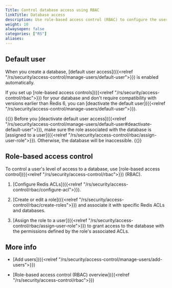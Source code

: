 ```yaml
---
Title: Control database access using RBAC
linkTitle: Database access
description: Use role-based access control (RBAC) to configure the user's level of access to a database.
weight: 10
alwaysopen: false
categories: ["RS"]
aliases: 
---
```


## Default user

When you create a database, [default user access]({{<relref "/rs/security/access-control/manage-users/default-user">}}) is enabled automatically.

If you set up [role-based access controls]({{<relref "/rs/security/access-control/rbac">}}) for your database and don't require compatibility with versions earlier than Redis 6, you can [deactivate the default user]({{<relref "/rs/security/access-control/manage-users/default-user">}}).

{{<warning>}}
Before you [deactivate default user access]({{<relref "/rs/security/access-control/manage-users/default-user#deactivate-default-user">}}), make sure the role associated with the database is [assigned to a user]({{<relref "/rs/security/access-control/rbac/assign-user-role">}}). Otherwise, the database will be inaccessible.
{{</warning>}}

## Role-based access control

To control a user's level of access to a database, use [role-based access control]({{<relref "/rs/security/access-control/rbac">}}) (RBAC).

1. [Configure Redis ACLs]({{<relref "/rs/security/access-control/rbac/configure-acl">}}).

1. [Create or edit a role]({{<relref "/rs/security/access-control/rbac/create-roles">}}) and associate it with specific Redis ACLs and databases.

1. [Assign the role to a user]({{<relref "/rs/security/access-control/rbac/assign-user-role">}}) to grant access to the database with the permissions defined by the role's associated ACLs.

## More info

- [Add users]({{<relref "/rs/security/access-control/manage-users/add-users">}})

- [Role-based access control (RBAC) overview]({{<relref "/rs/security/access-control/rbac">}})
